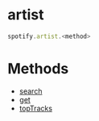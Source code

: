 # artist
```js
spotify.artist.<method>
```
# Methods
- [search](/artist/search)
- [get](/artist/get)
- [topTracks](/artist/toptracks)